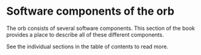 # Software components of the orb

The orb consists of several software components. This section of the book
provides a place to describe all of these different components.

See the individual sections in the table of contents to read more.
